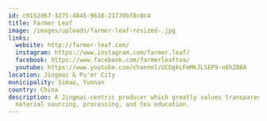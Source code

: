 ```yaml
---
id: c9152d67-3275-4845-9610-21770bf8c0c4
title: Farmer Leaf
image: /images/uploads/farmer-leaf-resized-.jpg
links:
  website: http://farmer-leaf.com/
  instagram: https://www.instagram.com/farmer.leaf/
  facebook: https://www.facebook.com/farmerleaftea/
  youtube: https://www.youtube.com/channel/UCOgkLFmMkJLSEP9-n6hZ08A
location: Jingmai & Pu'er City
municipality: Simao, Yunnan
country: China
description: A Jingmai-centric producer which greatly values transparency in
  material sourcing, processing, and tea education.
---
```

